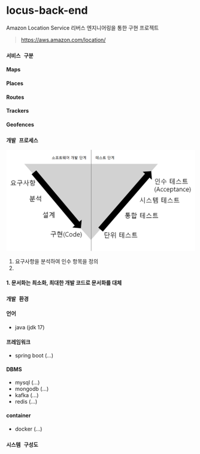 # locus-back-end
Amazon Location Service 리버스 엔지니어링을 통한 구현 프로젝트

> https://aws.amazon.com/location/

### ``서비스 구분``

#### Maps

#### Places

#### Routes

#### Trackers

#### Geofences

### ``개발 프로세스``

![v-model](./documents/img/v-model.png)

1. 요구사항을 분석하여 인수 항목을 정의
2. 

#### 1. 문서화는 최소화, 최대한 개발 코드로 문서화를 대체

### ``개발 환경``

#### 언어
- java (jdk 17)

#### 프레임워크
- spring boot (...)

#### DBMS
- mysql (...)
- mongodb (...)
- kafka (...)
- redis (...)

#### container
- docker (...)

### ``시스템 구성도``